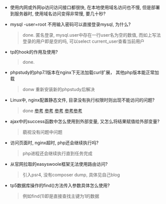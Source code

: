 - 使用内网或外网ip访问访问接口都很快, 在本地使用域名访问也不慢, 但是部署到服务器时, 使用域名访问变得非常慢, 要几十秒?

- mysql -user=root 不用输入密码可以直接登录mysql, 为什么?

  >done. 匿名登录, mysql.user中存在一行user名为空的数值, 而如上写法登录的用户即是空的吗, 可以select current_user查看当前用户

- tp的hook的作用及使用?
  >done.
  
- phpstudy的php7.1版本在nginx下无法加载curl扩展， 其他php版本能正常加载
  > donw 重新安装新的phpstudy后解决
  
  
- Linux中, nginx配置静态文件, 目录没有执行权限时则出现不能访问的问题?
  > done [参考](https://blog.csdn.net/caomiao2006/article/details/21701791) [参考](https://blog.csdn.net/li_101357/article/details/78391589) [参考](https://blog.csdn.net/yangcs2009/article/details/39998309)
         [参考](https://unix.stackexchange.com/questions/21251/execute-vs-read-bit-how-do-directory-permissions-in-linux-work)[参考](https://blog.csdn.net/cdu09/article/details/10310103)
         
- ajax中的success函数中怎么使用到外部变量, 又怎么将结果赋值给外部变量?    
  > 藐视没有问题中问题
  
- 访问页面时, nginx超时, php还会继续执行吗?
  >php进程还会继续执行直到任务完成
  
- 从官网拉取的easyswoole框架无法使用路由访问?
  > 引入psr4, 没有composer dump, 具体见自己blog

- tp5数据库操作的find()方法传入参数具体怎么使用?
  > 例如find(1)即是直接查找主键为1的数据